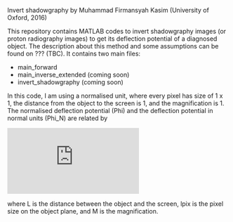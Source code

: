 Invert shadowgraphy by Muhammad Firmansyah Kasim (University of Oxford, 2016)

This repository contains MATLAB codes to invert shadowgraphy images (or proton radiography images) to get its deflection potential of a diagnosed object.
The description about this method and some assumptions can be found on ??? (TBC).
It contains two main files:
* main_forward
* main_inverse_extended (coming soon)
* invert_shadowgraphy (coming soon)

In this code, I am using a normalised unit, where every pixel has size of 1 x 1, the distance from the object to the screen is 1, and the magnification is 1.
The normalised deflection potential (Phi) and the deflection potential in normal units (Phi_N) are related by

![(Phi_N = Phi * 1/L * lpix^2 * M)](http://www.sciweavers.org/tex2img.php?eq=%5CPhi_N%20%3D%20%5CPhi%20%2A%201%2FL%20%2A%20l_%7Bpix%7D%5E2%20%2A%20M%2C&bc=White&fc=Black&im=jpg&fs=12&ff=arev&edit=0)

where L is the distance between the object and the screen, lpix is the pixel size on the object plane, and M is the magnification.
